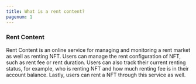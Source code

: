 ```yaml
---
title: What is a rent content?
pagenum: 1
---
```


### Rent Content

Rent Content is an online service for managing and monitoring a rent market as well as renting NFT. Users can manage the rent configuration of NFT, such as rent fee or rent duration. Users can also track their current renting status, for example, who is renting NFT and how much renting fee is in their account balance. Lastly, users can rent a NFT through this service as well.